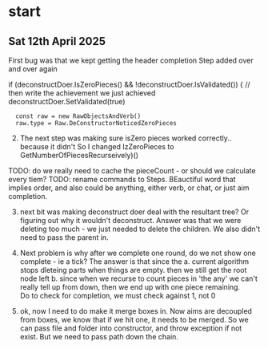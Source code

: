 # start

## Sat 12th April 2025

First bug was that we kept getting the header completion Step added over and over again

  if (deconstructDoer.IsZeroPieces() && !deconstructDoer.IsValidated()) {
      // then write the achievement we just achieved
      deconstructDoer.SetValidated(true)

      const raw = new RawObjectsAndVerb()
      raw.type = Raw.DeConstructorNoticedZeroPieces


2. The next step was making sure isZero pieces worked correctly.. because it didn't
   So I changed IzZeroPieces to GetNumberOfPiecesRecurseively)()


TODO: do we really need to cache the pieceCount - or should we calculate every tiem?
TODO: rename commands to Steps. BEauctiful word that implies order, and also could be anything, either verb, or chat, or just aim completion.

3. next bit was making deconstruct doer deal with the resultant tree?
   Or figuring out why it wouldn't deconstruct.
   Answer was that we were deleting too much - we just needed to delete the children.
   We also didn't need to pass the parent in.

4. Next problem is why after we complete one round, do we not show one complete  - ie a tick?
 The answer is that since the 
  a. current algorithm stops dleteing parts when things are empty. then we still get the root node left
 b. since when we recurse to count pieces in 'the any' we can't really tell up from down, then we end up with one piece remaining.  
  Do to check for completion, we must check against 1, not 0

5. ok, now I need to do make it merge boxes in.
Now aims are decoupled from boxes, we know that if we hit one, it needs to be merged.
So we can pass file and folder into constructor, and throw exception if not exist.
But we need to pass path down the chain. 